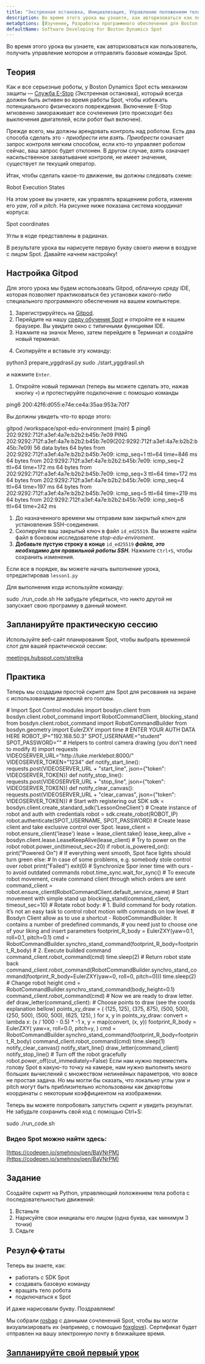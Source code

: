 ```yaml
---
title: "Экстренная остановка, Инициализация, Управление положением тела"
description: Во время этого урока вы узнаете, как авторизоваться как пользователь, получить управление мотором и отправлять базовые команды Spot.
metaOptions: [Изучение, Разработка программного обеспечения для Boston Dynamics Spot]
defaultName: Software Developing for Boston Dynamics Spot
---
```


<RoboAcademyText fWeight="500">
Во время этого урока вы узнаете, как авторизоваться как пользователь, получить управление мотором и отправлять базовые команды Spot.
</RoboAcademyText>

## Теория

Как и все серьезные роботы, у Boston Dynamics Spot есть механизм защиты — [Служба E-Stop](https://dev.bostondynamics.com/docs/concepts/estop_service) (Экстренная остановка), который всегда должен быть активен во время работы Spot, чтобы избежать потенциального физического повреждения. Включение E-Stop мгновенно замораживает все сочленения (это происходит без выключения двигателей, если робот был включен).

Прежде всего, мы должны арендовать контроль над роботом. Есть два способа сделать это - *приобрести* или *взять*. *Приобрести* означает запрос контроля мягким способом, если кто-то управляет роботом сейчас, ваш запрос будет отклонен. В другом случае, *взять* означает насильственное захватывание контроля, не имеет значения, существует ли текущий оператор.

Итак, чтобы сделать какое-то движение, вы должны следовать схеме:

<LessonImages src="boston-dynamics-spot/e_stop_scheme.png" alt="Состояния выполнения робота" imageClasses="mb"/>

Robot Execution States

На этом уроке вы узнаете, как управлять вращением робота, изменяя его *yaw*, *roll* и *pitch*. На рисунке ниже показана система координат корпуса:

<LessonImages src="boston-dynamics-spot/spot_coords.png" alt="Координаты Spot" imageClasses="mb"/>

Spot coordinates

<RoboAcademyText fWeight="300" fSize="90%">
Углы в коде представлены в радианах.
</RoboAcademyText>

В результате урока вы нарисуете первую букву своего имени в воздухе с лицом Spot. Давайте начнем настройку!

## Настройка Gitpod

Для этого урока мы будем использовать Gitpod, облачную среду IDE, которая позволяет практиковаться без установки какого-либо специального программного обеспечения на вашем компьютере.

1. Зарегистрируйтесь на [Gitpod](https://gitpod.io/).
2. Перейдите на нашу [среду обучения Spot](https://gitpod.io/#github.com/merklebot/spot-edu-environment) и откройте ее в нашем браузере. Вы увидите окно с типичными функциями IDE. 
3. Нажмите на значок Меню, затем перейдите в Терминал и создайте новый терминал.

<LessonImages src="boston-dynamics-spot/gitpod_terminal.png" alt="terminal" imageClasses="mb"/>
    
    
4. Скопируйте и вставьте эту команду:

<LessonCodeWrapper language="bash" codeClass="big-code">
python3 prepare_yggdrasil.py
sudo ./start_yggdrasil.sh

</LessonCodeWrapper>

и нажмите `Enter`.

1. Откройте новый терминал (теперь вы можете сделать это, нажав кнопку `+`) и протестируйте подключение с помощью команды

<LessonCodeWrapper language="bash" codeClass="big-code">
ping6 200:42f6:d055:e74e:ce4a:35aa:953a:70f7

</LessonCodeWrapper>

Вы должны увидеть что-то вроде этого:

<LessonCodeWrapper language="bash" codeClass="big-code">
gitpod /workspace/spot-edu-environment (main) $ ping6 202:9292:712f:a3ef:4a7e:b2b2:b45b:7e09
PING 202:9292:712f:a3ef:4a7e:b2b2:b45b:7e09(202:9292:712f:a3ef:4a7e:b2b2:b45b:7e09) 56 data bytes
64 bytes from 202:9292:712f:a3ef:4a7e:b2b2:b45b:7e09: icmp_seq=1 ttl=64 time=846 ms
64 bytes from 202:9292:712f:a3ef:4a7e:b2b2:b45b:7e09: icmp_seq=2 ttl=64 time=172 ms
64 bytes from 202:9292:712f:a3ef:4a7e:b2b2:b45b:7e09: icmp_seq=3 ttl=64 time=172 ms
64 bytes from 202:9292:712f:a3ef:4a7e:b2b2:b45b:7e09: icmp_seq=4 ttl=64 time=197 ms
64 bytes from 202:9292:712f:a3ef:4a7e:b2b2:b45b:7e09: icmp_seq=5 ttl=64 time=219 ms
64 bytes from 202:9292:712f:a3ef:4a7e:b2b2:b45b:7e09: icmp_seq=6 ttl=64 time=242 ms

</LessonCodeWrapper>

1. До назначенного времени мы отправим вам закрытый ключ для установления SSH-соединения.
2. Скопируйте ваш закрытый ключ в файл `id_ed25519`. Вы можете найти файл в боковом исследователе *stop-edu-enviroment*.
3. **Добавьте пустую строку в конце** `id_ed25519` ***файла, это необходимо для правильной работы SSH.*** Нажмите `Ctrl+S`, чтобы сохранить изменения.

Если все в порядке, вы можете начать выполнение урока, отредактировав `lesson1.py`

Для выполнения кода используйте команду:


<LessonCodeWrapper language="bash">
sudo ./run_code.sh

</LessonCodeWrapper>


<RoboAcademyText fWeight="700" fStyle="normal">
Не забудьте убедиться, что никто другой не запускает свою программу в данный момент.
</RoboAcademyText>


## Запланируйте практическую сессию

Используйте веб-сайт планирования Spot, чтобы выбрать временной слот для вашей практической сессии:

[meetings.hubspot.com/strelka](https://meetings.hubspot.com/strelka)

## Практика

Теперь мы создадим простой скрипт для Spot для рисования на экране с использованием движений его головы. 

<LessonCodeWrapper language="python" codeClass="big-code">
# Import Spot Control modules
import bosdyn.client
from bosdyn.client.robot_command import RobotCommandClient, blocking_stand
from bosdyn.client.robot_command import RobotCommandBuilder
from bosdyn.geometry import EulerZXY
import time
# ENTER YOUR AUTH DATA HERE
ROBOT_IP="192.168.50.3"
SPOT_USERNAME="student"
SPOT_PASSWORD=""
# Helpers to control camera drawing (you don't need to modify it)
import requests
VIDEOSERVER_URL="http://luke.merklebot:8000/"
VIDEOSERVER_TOKEN="1234"
def notify_start_line():
  requests.post(VIDEOSERVER_URL + "start_line", json={"token": VIDEOSERVER_TOKEN})
def notify_stop_line():
  requests.post(VIDEOSERVER_URL + "stop_line", json={"token": VIDEOSERVER_TOKEN})
def notify_clear_canvas():
    requests.post(VIDEOSERVER_URL + "clear_canvas", json={"token": VIDEOSERVER_TOKEN})
# Start with registering out SDK
sdk = bosdyn.client.create_standard_sdk('LessonOneClient')
# Create instance of robot and auth with credentials
robot = sdk.create_robot(ROBOT_IP)
robot.authenticate(SPOT_USERNAME, SPOT_PASSWORD)
# Create lease client and take exclusive control over Spot.  
lease_client = robot.ensure_client('lease')
lease = lease_client.take()
lease_keep_alive = bosdyn.client.lease.LeaseKeepAlive(lease_client)
# Try to power on the robot
robot.power_on(timeout_sec=20)
if robot.is_powered_on():
    print("Powered On")
		# If everything went smooth, Spot face lights should turn green
else:
		# In case of some problems, e.g. somebody stole control over robot
    print("Failed")
    exit(0)
# Synchronize Spor inner time with ours - to avoid outdated commands
robot.time_sync.wait_for_sync()
# To execute robot movement, create command client through which orders are sent
command_client = robot.ensure_client(RobotCommandClient.default_service_name)
# Start movement with simple stand up
blocking_stand(command_client, timeout_sec=10)
# Rotate robot body:
#  1. Build command for body rotation. It’s not an easy task to control robot motion with commands on low level. 
#     Bosdyn Client allow as to use a shortcut - RobotCommandBuilder. It contains a number of predefined commands, 
#     you need just to choose one of your liking and insert parameters
footprint_R_body = EulerZXY(yaw=0.1, roll=0.1, pitch=0.1)
cmd = RobotCommandBuilder.synchro_stand_command(footprint_R_body=footprint_R_body)
#  2. Execute builded command
command_client.robot_command(cmd)
time.sleep(2)
# Return robot state back
command_client.robot_command(RobotCommandBuilder.synchro_stand_command(footprint_R_body=EulerZXY(yaw=0, roll=0, pitch=0)))
time.sleep(2)
# Change robot height
cmd = RobotCommandBuilder.synchro_stand_command(body_height=0.1)
command_client.robot_command(cmd)
# Now we are ready to draw letter. 
def draw_letter(command_client):
		# Choose points to draw (see the coords explanation bellow)
    points_xy_draw = (
        (125, 125),
        (375, 875),
        (500, 500),
        (250, 500),
        (500, 500),
        (625, 125),
    )
    for x, y in points_xy_draw:
        convert = lambda x: (x / 1000 - 0.5) * -1
        x, y = map(convert, (x, y))
        footprint_R_body = EulerZXY(
            yaw=x, 
            roll=0.0, 
            pitch=y,
        )
        cmd = RobotCommandBuilder.synchro_stand_command(footprint_R_body=footprint_R_body)
        command_client.robot_command(cmd)
        time.sleep(1)
notify_clear_canvas()
notify_start_line()
draw_letter(command_client)
notify_stop_line()
# Turn off the robot gracefully
robot.power_off(cut_immediately=False)

</LessonCodeWrapper>

<RoboAcademyText fWeight="300" fSize="90%">
Если нам нужно переместить голову Spot в какую-то точку на камере, нам нужно выполнить много больших вычислений с множеством нелинейных параметров, что вовсе не простая задача. Но мы могли бы сказать, что локально углы yaw и pitch могут быть приблизительно использованы как декартовы координаты с некоторым коэффициентом на изображении.
</RoboAcademyText>


<LessonImages src="boston-dynamics-spot/cartesian.jpeg" alt="spot" imageClasses="mb"/>

Теперь вы можете попробовать запустить скрипт и увидеть результат. Не забудьте сохранить свой код с помощью Ctrl+S:

<LessonCodeWrapper language="bash">
sudo ./run_code.sh
</LessonCodeWrapper>


### Видео Spot можно найти здесь:
[https://codepen.io/smehnov/pen/BaVNrPM](https://codepen.io/smehnov/pen/BaVNrPM)


## Задание
Создайте скрипт на Python, управляющий положением тела робота с последовательностью движений:

1. Встаньте
2. Нарисуйте свои инициалы его лицом (одна буква, как минимум 3 точки)
3. Сядьте

## Резул��таты

Теперь вы знаете, как:

- работать с SDK Spot
- создавать базовую команду
- вращать тело робота
- подключаться к Spot

И даже нарисовали букву. Поздравляем!


<RoboAcademyText fWeight="500">

Мы собрали [rosbag](http://wiki.ros.org/rosbag) с данными сочленений Spot, чтобы вы могли визуализировать их (например, с помощью [foxglove](https://www.notion.so/Lesson-1-Emergency-Stop-Initialization-Body-Position-Control-4ccf6316330d4680ab1bb571b2b788d5)). Сертификат будет отправлен на вашу электронную почту в ближайшее время.

</RoboAcademyText> 


## [Запланируйте свой первый урок](https://meetings.hubspot.com/strelka)